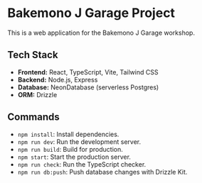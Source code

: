 # Bakemono J Garage Project

This is a web application for the Bakemono J Garage workshop.

## Tech Stack

- **Frontend:** React, TypeScript, Vite, Tailwind CSS
- **Backend:** Node.js, Express
- **Database:** NeonDatabase (serverless Postgres)
- **ORM:** Drizzle

## Commands

- `npm install`: Install dependencies.
- `npm run dev`: Run the development server.
- `npm run build`: Build for production.
- `npm start`: Start the production server.
- `npm run check`: Run the TypeScript checker.
- `npm run db:push`: Push database changes with Drizzle Kit.
